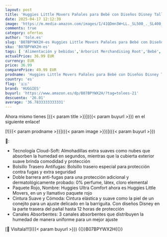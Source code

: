 ```yaml
---
layout: post
title: 'Huggies Little Movers Pañales para Bebé con Diseños Disney Talla 3  4-9 kg   Comodidad para la Piel 24/7  3 Packs de 56  Total 168 Pañales'
date: 2025-04-17 12:12:39
image: 'https://m.media-amazon.com/images/I/41QDmn3W+LL._SL500_._SL400_.jpg'
comments: true
category: ofertas
author: 'tole.es'
slug: 'B07BPYWX2H-es Huggies Little Movers Pañales para Bebé con Diseños Disney...'
sku: 'B07BPYWX2H-es'
tags: [ 'Alimentación y bebidas','Arborist Merchandising Root','Bebé','Cambio de pañales','Pañales desechables','Pañales desechables para bebés','bebé','huggies','pañales','🇪🇸', ]
actualPrice: 36.99 EUR
currency: EUR
price: 36.99
comparePrice: 49.99 EUR
prodname: 'Huggies Little Movers Pañales para Bebé con Diseños Disney Talla 3  4-9 kg   Comodidad para la Piel 24/7  3 Packs de 56  Total 168 Pañales'
country: 'es'
flag: '🇪🇸'
brand: 'HUGGIES'
buyurl: 'https://www.amazon.es/dp/B07BPYWX2H/?tag=tolees-21'
descuento: '26.01'
average: '36.7833333333331'
---
```


Ahora mismo tienes [{{< param title >}}]({{< param buyurl >}}) en el siguiente enlace!

[![{{< param prodname >}}]({{< param image >}})]({{< param buyurl >}})

🔎:

- Tecnología Cloud-Soft: Almohadillas extra suaves como nubes que absorben la humedad en segundos, mientras que la cubierta exterior suave brinda comodidad y protección
- Bolsillo Trasero Antifugas: Bolsillo trasero especial para protección contra fugas y extra seguridad
- Doble barrera anti-fugas para una protección adicional y dermatológicamente probado: 0% perfume, látex, cloro elemental
- Paquete Rojo, Nombre: Huggies Ultra Comfort ahora es Huggies Little Movers, en un y llamativo paquete rojo
- Cintura Suave y Cómoda: Cintura elástica y suave como la piel de un conejito para un ajuste delicado en la barriguita. Con diseños Disney en la parte trasera del pañal hasta 12 horas de protección
- Canales Absorbentes: 3 canales absorbentes que distribuyen la humedad de manera uniforme para un mejor ajuste

[🛒 Visítala!!!]({{< param buyurl >}})
{{<world>}}B07BPYWX2H{{</world>}}

